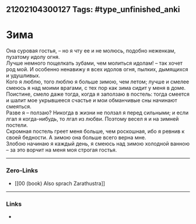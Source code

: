 21202104300127
Tags: #type_unfinished_anki
---
# Зима

Она суровая гостья, – но я чту ее и не молюсь, подобно неженкам, пузатому идолу огня. <br>Лучше немного пощелкать зубами, чем молиться идолам! – так хочет род мой. И особенно ненавижу я всех идолов огня, пылких, дымящихся и удушливых. <br>Кого я люблю, того люблю я больше зимою, чем летом; лучше и смелее смеюсь я над моими врагами, с тех пор как зима сидит у меня в доме. <br>Поистине, смело даже тогда, когда я заползаю в постель: тогда смеется и шалит мое укрывшееся счастье и мои обманчивые сны начинают смеяться. <br>Разве я – ползаю? Никогда в жизни не ползал я перед сильными; и если лгал я когда-нибудь, то лгал из любви. Поэтому весел я и на зимней постели. <br>Скромная постель греет меня больше, чем роскошная, ибо я ревнив к своей бедности. А зимою она больше всего верна мне. <br>Злобою начинаю я каждый день, я смеюсь над зимою холодной ванною – за это ворчит на меня моя строгая гостья.

---
### Zero-Links
- [[00 (book) Also sprach Zarathustra]]
---
### Links
-